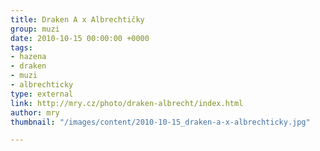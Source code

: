 ```yaml
---
title: Draken A x Albrechtičky
group: muzi
date: 2010-10-15 00:00:00 +0000
tags:
- hazena
- draken
- muzi
- albrechticky
type: external
link: http://mry.cz/photo/draken-albrecht/index.html
author: mry
thumbnail: "/images/content/2010-10-15_draken-a-x-albrechticky.jpg"

---
```


